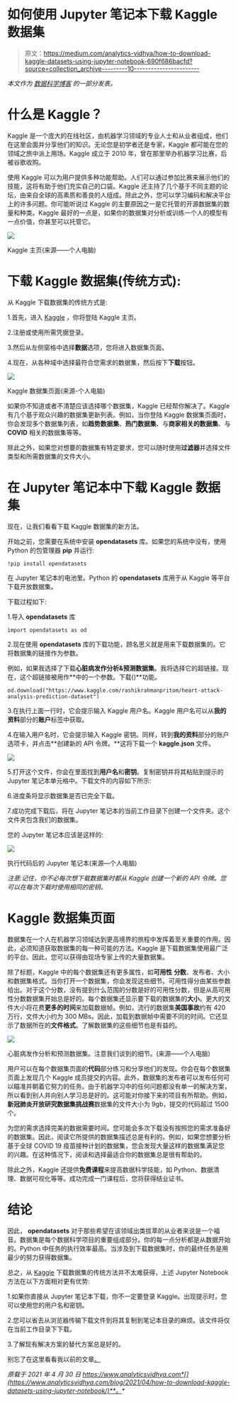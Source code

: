 # 如何使用 Jupyter 笔记本下载 Kaggle 数据集

> 原文：<https://medium.com/analytics-vidhya/how-to-download-kaggle-datasets-using-jupyter-notebook-690f686bacfd?source=collection_archive---------10----------------------->

*本文作为* [*数据科学博客*](https://datahack.analyticsvidhya.com/contest/data-science-blogathon-7/) *的一部分发表。*

# 什么是 Kaggle？

Kaggle 是一个庞大的在线社区，由机器学习领域的专业人士和从业者组成，他们在这里会面并分享他们的知识。无论您是初学者还是专家，Kaggle 都可能在您的领域之旅中派上用场。Kaggle 成立于 2010 年，曾在那里举办机器学习比赛，后被谷歌收购。

使用 Kaggle 可以为用户提供多种功能帮助。人们可以通过参加比赛来展示他们的技能，这将有助于他们充实自己的口袋。Kaggle 还主持了几个基于不同主题的论坛，由来自全球的高素质和善良的人组成。除此之外，您可以学习编码和解决平台上的许多问题。你可能听说过 Kaggle 的主要原因之一是它托管的开源数据集的数量和种类。Kaggle 最好的一点是，如果你的数据集对分析或训练一个人的模型有一点价值，你甚至可以托管它。

![](img/d6146dc2fa9f05abcc8c5ab525c85f30.png)

Kaggle 主页(来源——个人电脑)

# 下载 Kaggle 数据集(传统方式):

从 Kaggle 下载数据集的传统方式是:

1.首先，进入 [Kaggle](https://www.kaggle.com) ，你将登陆 Kaggle 主页。

2.注册或使用所需凭据登录。

3.然后从左侧窗格中选择**数据**选项，您将进入数据集页面。

4.现在，从各种域中选择最符合您需求的数据集，然后按下**下载**按钮。

![](img/af76a67fcdd8652cdde6374b6633a0a9.png)

Kaggle 数据集页面(来源-个人电脑)

如果你不知道或者不清楚应该选择哪个数据集，Kaggle 已经帮你解决了。Kaggle 有几个基于观众兴趣的数据集更新列表。例如，当你登陆 Kaggle 数据集页面时，你会发现多个数据集列表，如**趋势数据集**、**热门数据集**、与**商家相关的数据集**、与 **COVID** 相关的数据集等等。

除此之外，如果您对想要的数据集有特定要求，您可以随时使用**过滤器**并选择文件类型和所需数据集的文件大小。

# 在 Jupyter 笔记本中下载 Kaggle 数据集

现在，让我们看看下载 Kaggle 数据集的新方法。

开始之前，您需要在系统中安装 **opendatasets** 库。如果您的系统中没有，使用 Python 的包管理器 **pip** 并运行:

```
!pip install opendatasets
```

在 Jupyter 笔记本的电池里。Python 的 **opendatasets** 库用于从 Kaggle 等平台下载开放数据集。

下载过程如下:

1.导入 **opendatasets** 库

```
import opendatasets as od
```

2.现在使用 **opendatasets** 库的下载功能，顾名思义就是用来下载数据集的。它将数据集的链接作为参数。

例如，如果我选择了下载**心脏病发作分析&预测数据集**。我将选择它的超链接。现在，这个超链接被用作**中的一个参数。下载()**功能。

```
od.download("https://www.kaggle.com/rashikrahmanpritom/heart-attack-analysis-prediction-dataset")
```

3.在执行上面一行时，它会提示输入 Kaggle 用户名。Kaggle 用户名可以从**我的资料**部分的**账户**标签中获取。

4.在输入用户名时，它会提示输入 Kaggle 密钥。同样，转到**我的资料**部分的账户选项卡，并点击**创建新的 API 令牌。**这将下载一个 **kaggle.json** 文件。

![](img/ab22980fd80da17edb1da91add992402.png)

5.打开这个文件，你会在里面找到**用户名**和**密钥**。复制密钥并将其粘贴到提示的 Jupyter 笔记本单元格中。下载文件的内容如下所示:

6.进度条将显示数据集是否已完全下载。

7.成功完成下载后，将在 Jupyter 笔记本的当前工作目录下创建一个文件夹。这个文件夹包含我们的数据集。

您的 Jupyter 笔记本应该是这样的:

![](img/b26ca42c58bbda2b0cee7e7c3fb0d3c0.png)

执行代码后的 Jupyter 笔记本(来源—个人电脑)

*注意:记住，你不必每次想下载数据集时都从 Kaggle 创建一个新的 API 令牌。您可以在每次下载时使用相同的密钥。*

# Kaggle 数据集页面

数据集在一个人在机器学习领域达到更高境界的旅程中发挥着至关重要的作用。因此，必须知道获取数据集的每一种可能的方法。Kaggle 是下载数据集使用最广泛的平台。因此，您可以获得由现场专家上传的大量数据集。

除了标题，Kaggle 中的每个数据集还有更多属性，如**可用性** **分数**、发布者、大小和数据集格式。当你打开一个数据集，你会发现这些细节。可用性得分由某些参数给出。对于这个分数，没有提到什么范围的分数是好的可用性分数，但是从高可用性分数数据集开始总是好的。每个数据集还显示要下载的数据集的**大小**。更大的文件大小将花费**更多的时间**来加载数据帧。例如，流行的数据集**美国事故**约有 420 万行，文件大小约为 300 MBs。因此，加载到数据帧中需要不同的时间。它还显示了数据所在的**文件格式**。了解数据集的这些细节也是有益的。

![](img/424d6b2fd358221b80efed83704a0396.png)

心脏病发作分析和预测数据集。注意我们谈到的细节。(来源——个人电脑)

用户可以在每个数据集页面的**代码**部分练习和分享他们的发现。你会在每个数据集页面上发现几个 Kaggle 成员提交的内容。此外，数据集的发布者可以发布任何可以瞄准并朝着它努力的任务。由于机器学习中的任何问题都没有单一的解决方案，所以看到别人并向别人学习总是好的。这可能对你接下来的项目有所帮助。例如，**新冠肺炎开放研究数据集挑战赛**数据集的文件大小为 9gb，提交的代码超过 1500 个。

为您的需求选择完美的数据需要时间。您可能会多次下载没有按照您的需求准备好的数据集。因此，阅读它所提供的数据集描述总是有利的。例如，如果您想要分析基于全球 COVID 19 疫苗接种计划的数据集，您会发现大量这样的数据集满足您的兴趣。在这种情况下，阅读和选择最适合你的数据集总是很有帮助的。

除此之外，Kaggle 还提供**免费课程**来提高数据科学技能，如 Python、数据清理、数据可视化等等。成功完成一门课程后，您将获得结业证书。

# 结论

因此， **opendatasets** 对于那些希望在该领域出类拔萃的从业者来说是一个福音。数据集是每个数据科学项目的重要组成部分。你的每一点分析都是从数据开始的。Python 中任务的执行效率最高。当涉及到下载数据集时，你的最终任务是用最少的努力获得数据集。

总之，从 [Kaggle](https://www.kaggle.com) 下载数据集的传统方法并不太难获得，上述 Jupyter Notebook 方法在以下方面相对更有优势:

1.如果你直接从 Jupyter 笔记本下载，你不一定要登录 Kaggle。出现提示时，您可以使用您的用户名和密钥。

2.您可以省去从浏览器传输下载文件到将其复制到笔记本目录的麻烦。该文件将仅在当前工作目录下下载。

3.了解现有解决方案的替代方案总是好的。

别忘了在这里看看我以前的文章[。](https://www.analyticsvidhya.com/blog/2021/04/delimiters-in-pandas-read_csv-function/)

*原载于 2021 年 4 月 30 日 https://www.analyticsvidhya.com*[](https://www.analyticsvidhya.com/blog/2021/04/how-to-download-kaggle-datasets-using-jupyter-notebook/)**。**